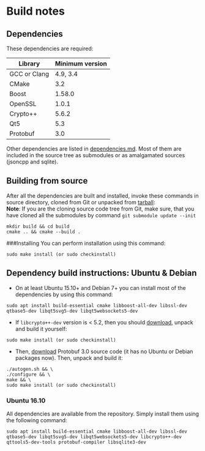 Build notes
===========

Dependencies
------------

These dependencies are required:

| Library      | Minimum version |
|--------------|-----------------|
| GCC or Clang | 4.9, 3.4        |
| CMake        | 3.2             |
| Boost        | 1.58.0          |
| OpenSSL      | 1.0.1           |
| Crypto++     | 5.6.2           |
| Qt5          | 5.3             |
| Protobuf     | 3.0             |

Other dependencies are listed in [dependencies.md](dependencies.md). Most of them are included in the source tree as submodules or as amalgamated sources (jsoncpp and sqlite).

Building from source
--------------------

After all the dependencies are built and installed, invoke these commands in source directory, cloned from Git or unpacked from [tarball](https://releases.librevault.com/sources/librevault_latest.tar.gz):  
**Note**: If you are the cloning source code tree from Git, make sure, that you have cloned all the submodules by command `git submodule update --init`

```
mkdir build && cd build
cmake .. && cmake --build .
```

###Installing
You can perform installation using this command: 
```
sudo make install (or sudo checkinstall)
```

Dependency build instructions: Ubuntu & Debian
----------------------------------------------

* On at least Ubuntu 15.10+ and Debian 7+ you can install most of the dependencies by using this command:

```
sudo apt install build-essential cmake libboost-all-dev libssl-dev qtbase5-dev libqt5svg5-dev libqt5websockets5-dev
```

* If `libcrypto++-dev` version is < 5.2, then you should [download](http://www.cryptopp.com/#download), unpack and build it yourself:

```
sudo make install (or sudo checkinstall)
```

* Then, [download](https://github.com/google/protobuf/releases) Protobuf 3.0 source code (it has no Ubuntu or Debian packages now). Then, unpack and build it:

```
./autogen.sh && \
./configure && \
make && \
sudo make install (or sudo checkinstall)
```

### Ubuntu 16.10

All dependencies are available from the repository. Simply install them using the following command:

```
sudo apt install build-essential cmake libboost-all-dev libssl-dev qtbase5-dev libqt5svg5-dev libqt5websockets5-dev libcrypto++-dev qttools5-dev-tools protobuf-compiler libsqlite3-dev
```
